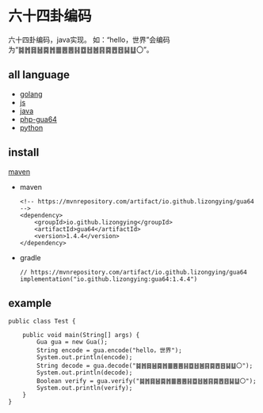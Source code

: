 # 六十四卦编码

六十四卦编码，java实现。
如：“hello，世界”会编码为“䷯䷬䷿䷶䷸䷬䷀䷌䷌䷎䷼䷲䷰䷳䷸䷘䷔䷭䷒〇”。

## all language

* [golang](https://github.com/lizongying/go-gua64)
* [js](https://github.com/lizongying/js-gua64)
* [java](https://github.com/lizongying/java-gua64)
* [php-gua64](https://github.com/lizongying/php-gua64)
* [python](https://github.com/lizongying/pygua64)

## install

[maven](https://mvnrepository.com/artifact/io.github.lizongying/gua64)

* maven
    ```
    <!-- https://mvnrepository.com/artifact/io.github.lizongying/gua64 -->
    <dependency>
        <groupId>io.github.lizongying</groupId>
        <artifactId>gua64</artifactId>
        <version>1.4.4</version>
    </dependency>
    ```

* gradle
    ```
    // https://mvnrepository.com/artifact/io.github.lizongying/gua64
    implementation("io.github.lizongying:gua64:1.4.4")
    ```

## example

```
public class Test {

    public void main(String[] args) {
        Gua gua = new Gua();
        String encode = gua.encode("hello，世界");
        System.out.println(encode);
        String decode = gua.decode("䷯䷬䷿䷶䷸䷬䷀䷌䷌䷎䷼䷲䷰䷳䷸䷘䷔䷭䷒〇");
        System.out.println(decode);
        Boolean verify = gua.verify("䷯䷬䷿䷶䷸䷬䷀䷌䷌䷎䷼䷲䷰䷳䷸䷘䷔䷭䷒〇");
        System.out.println(verify);
    }
}
```